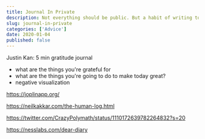 ```yaml
---
title: Journal In Private
description: Not everything should be public. But a habit of writing to yourself can still be extremely powerful.
slug: journal-in-private
categories: ['Advice']
date: 2020-01-04
published: false
---
```


Justin Kan: 5 min gratitude journal

- what are the things you're grateful for
- what are the things you're going to do to make today great?
- negative visualization

https://joplinapp.org/

https://neilkakkar.com/the-human-log.html

https://twitter.com/CrazyPolymath/status/1110172639782264832?s=20

https://nesslabs.com/dear-diary